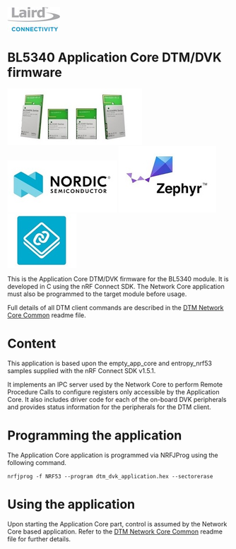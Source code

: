 [![Laird Connectivity](../../../docs/images/Laird_Connectivity_Logo.jpg)](https://www.lairdconnect.com/)
# BL5340 Application Core DTM/DVK firmware
[![BL5340](../../../docs/images/BL5340.jpg)](https://www.lairdconnect.com/wireless-modules/bluetooth-modules/bluetooth-5-modules/bl5340-series-multi-core-bluetooth-52-802154-nfc-modules)
[![Nordic](../../../docs/images/Nordic_Logo.jpg)](https://www.nordicsemi.com/Products/Low-power-short-range-wireless/nRF5340)
[![Zephyr](../../../docs/images/Zephyr_Logo.jpg)](https://zephyrproject.org/)
[![NCS](../../../docs/images/Ncs_Logo.jpg)](https://www.nordicsemi.com/Software-and-tools/Software/nRF-Connect-SDK)

This is the Application Core DTM/DVK firmware for the BL5340 module. It is developed in C using the nRF Connect SDK. The Network Core application must also be programmed to the target module before usage.

Full details of all DTM client commands are described in the [DTM Network Core Common] readme file.

# Content

This application is based upon the empty_app_core and entropy_nrf53 samples supplied with the nRF Connect SDK v1.5.1.

It implements an IPC server used by the Network Core to perform Remote Procedure Calls to configure registers only accessible by the Application Core. It also includes driver code for each of the on-board DVK peripherals and provides status information for the peripherals for the DTM client.

# Programming the application

The Application Core application is programmed via NRFJProg using the following command.

    nrfjprog -f NRF53 --program dtm_dvk_application.hex --sectorerase

# Using the application

Upon starting the Application Core part, control is assumed by the Network Core based application. Refer to the [DTM Network Core Common] readme file for further details.

[DTM Network Core Common]: ../../../dtm_network_core_common/README.md "BL5340 DTM Network Core Common"
